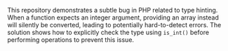 This repository demonstrates a subtle bug in PHP related to type hinting.  When a function expects an integer argument, providing an array instead will silently be converted, leading to potentially hard-to-detect errors.  The solution shows how to explicitly check the type using `is_int()` before performing operations to prevent this issue.